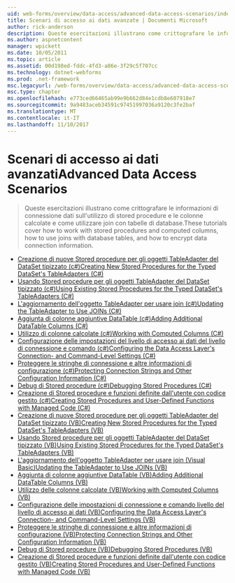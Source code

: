```yaml
---
uid: web-forms/overview/data-access/advanced-data-access-scenarios/index
title: Scenari di accesso ai dati avanzate | Documenti Microsoft
author: rick-anderson
description: Queste esercitazioni illustrano come crittografare le informazioni di connessione dati sull'utilizzo di stored procedure e le colonne calcolate e come utilizzare join con tabelle di database...
ms.author: aspnetcontent
manager: wpickett
ms.date: 10/05/2011
ms.topic: article
ms.assetid: 00d198ed-fddc-4fd3-a86e-3f29c5f707cc
ms.technology: dotnet-webforms
ms.prod: .net-framework
msc.legacyurl: /web-forms/overview/data-access/advanced-data-access-scenarios
msc.type: chapter
ms.openlocfilehash: e773ced66465ab99e9b662d84e1cdb8e607918e7
ms.sourcegitcommit: 9a9483aceb34591c97451997036a9120c3fe2baf
ms.translationtype: MT
ms.contentlocale: it-IT
ms.lasthandoff: 11/10/2017
---
```

<a name="advanced-data-access-scenarios"></a><span data-ttu-id="f5802-103">Scenari di accesso ai dati avanzati</span><span class="sxs-lookup"><span data-stu-id="f5802-103">Advanced Data Access Scenarios</span></span>
====================
> <span data-ttu-id="f5802-104">Queste esercitazioni illustrano come crittografare le informazioni di connessione dati sull'utilizzo di stored procedure e le colonne calcolate e come utilizzare join con tabelle di database.</span><span class="sxs-lookup"><span data-stu-id="f5802-104">These tutorials cover how to work with stored procedures and computed columns, how to use joins with database tables, and how to encrypt data connection information.</span></span>


- [<span data-ttu-id="f5802-105">Creazione di nuove Stored procedure per gli oggetti TableAdapter del DataSet tipizzato (c#)</span><span class="sxs-lookup"><span data-stu-id="f5802-105">Creating New Stored Procedures for the Typed DataSet's TableAdapters (C#)</span></span>](creating-new-stored-procedures-for-the-typed-dataset-s-tableadapters-cs.md)
- [<span data-ttu-id="f5802-106">Usando Stored procedure per gli oggetti TableAdapter del DataSet tipizzato (c#)</span><span class="sxs-lookup"><span data-stu-id="f5802-106">Using Existing Stored Procedures for the Typed DataSet's TableAdapters (C#)</span></span>](using-existing-stored-procedures-for-the-typed-dataset-s-tableadapters-cs.md)
- [<span data-ttu-id="f5802-107">L'aggiornamento dell'oggetto TableAdapter per usare join (c#)</span><span class="sxs-lookup"><span data-stu-id="f5802-107">Updating the TableAdapter to Use JOINs (C#)</span></span>](updating-the-tableadapter-to-use-joins-cs.md)
- [<span data-ttu-id="f5802-108">Aggiunta di colonne aggiuntive DataTable (c#)</span><span class="sxs-lookup"><span data-stu-id="f5802-108">Adding Additional DataTable Columns (C#)</span></span>](adding-additional-datatable-columns-cs.md)
- [<span data-ttu-id="f5802-109">Utilizzo di colonne calcolate (c#)</span><span class="sxs-lookup"><span data-stu-id="f5802-109">Working with Computed Columns (C#)</span></span>](working-with-computed-columns-cs.md)
- [<span data-ttu-id="f5802-110">Configurazione delle impostazioni del livello di accesso ai dati del livello di connessione e comando (c#)</span><span class="sxs-lookup"><span data-stu-id="f5802-110">Configuring the Data Access Layer's Connection- and Command-Level Settings (C#)</span></span>](configuring-the-data-access-layer-s-connection-and-command-level-settings-cs.md)
- [<span data-ttu-id="f5802-111">Proteggere le stringhe di connessione e altre informazioni di configurazione (c#)</span><span class="sxs-lookup"><span data-stu-id="f5802-111">Protecting Connection Strings and Other Configuration Information (C#)</span></span>](protecting-connection-strings-and-other-configuration-information-cs.md)
- [<span data-ttu-id="f5802-112">Debug di Stored procedure (c#)</span><span class="sxs-lookup"><span data-stu-id="f5802-112">Debugging Stored Procedures (C#)</span></span>](debugging-stored-procedures-cs.md)
- [<span data-ttu-id="f5802-113">Creazione di Stored procedure e funzioni definite dall'utente con codice gestito (c#)</span><span class="sxs-lookup"><span data-stu-id="f5802-113">Creating Stored Procedures and User-Defined Functions with Managed Code (C#)</span></span>](creating-stored-procedures-and-user-defined-functions-with-managed-code-cs.md)
- [<span data-ttu-id="f5802-114">Creazione di nuove Stored procedure per gli oggetti TableAdapter del DataSet tipizzato (VB)</span><span class="sxs-lookup"><span data-stu-id="f5802-114">Creating New Stored Procedures for the Typed DataSet's TableAdapters (VB)</span></span>](creating-new-stored-procedures-for-the-typed-dataset-s-tableadapters-vb.md)
- [<span data-ttu-id="f5802-115">Usando Stored procedure per gli oggetti TableAdapter del DataSet tipizzato (VB)</span><span class="sxs-lookup"><span data-stu-id="f5802-115">Using Existing Stored Procedures for the Typed DataSet's TableAdapters (VB)</span></span>](using-existing-stored-procedures-for-the-typed-dataset-s-tableadapters-vb.md)
- [<span data-ttu-id="f5802-116">L'aggiornamento dell'oggetto TableAdapter per usare join (Visual Basic)</span><span class="sxs-lookup"><span data-stu-id="f5802-116">Updating the TableAdapter to Use JOINs (VB)</span></span>](updating-the-tableadapter-to-use-joins-vb.md)
- [<span data-ttu-id="f5802-117">Aggiunta di colonne aggiuntive DataTable (VB)</span><span class="sxs-lookup"><span data-stu-id="f5802-117">Adding Additional DataTable Columns (VB)</span></span>](adding-additional-datatable-columns-vb.md)
- [<span data-ttu-id="f5802-118">Utilizzo delle colonne calcolate (VB)</span><span class="sxs-lookup"><span data-stu-id="f5802-118">Working with Computed Columns (VB)</span></span>](working-with-computed-columns-vb.md)
- [<span data-ttu-id="f5802-119">Configurazione delle impostazioni di connessione e comando livello del livello di accesso ai dati (VB)</span><span class="sxs-lookup"><span data-stu-id="f5802-119">Configuring the Data Access Layer's Connection- and Command-Level Settings (VB)</span></span>](configuring-the-data-access-layer-s-connection-and-command-level-settings-vb.md)
- [<span data-ttu-id="f5802-120">Proteggere le stringhe di connessione e altre informazioni di configurazione (VB)</span><span class="sxs-lookup"><span data-stu-id="f5802-120">Protecting Connection Strings and Other Configuration Information (VB)</span></span>](protecting-connection-strings-and-other-configuration-information-vb.md)
- [<span data-ttu-id="f5802-121">Debug di Stored procedure (VB)</span><span class="sxs-lookup"><span data-stu-id="f5802-121">Debugging Stored Procedures (VB)</span></span>](debugging-stored-procedures-vb.md)
- [<span data-ttu-id="f5802-122">Creazione di Stored procedure e funzioni definite dall'utente con codice gestito (VB)</span><span class="sxs-lookup"><span data-stu-id="f5802-122">Creating Stored Procedures and User-Defined Functions with Managed Code (VB)</span></span>](creating-stored-procedures-and-user-defined-functions-with-managed-code-vb.md)
